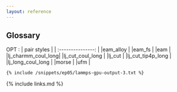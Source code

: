 ```yaml
---
layout: reference
---
```


## Glossary

OPT
:
| pair styles       |
| :---------------: |
|eam_alloy          |
|eam_fs             |
|eam                |
|lj_charmm_coul_long|
|lj_cut_coul_long   |
|lj_cut             |
|lj_cut_tip4p_long  |
|lj_long_coul_long  |
|morse              |
|ufm                |

```
{% include /snippets/ep05/lammps-gpu-output-3.txt %}
```


{% include links.md %}

